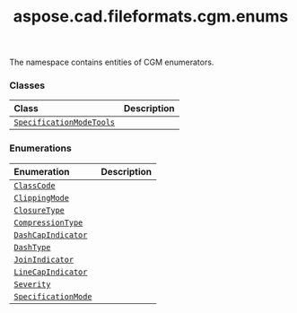 ﻿---
title: aspose.cad.fileformats.cgm.enums
second_title: Aspose.CAD for Python via .NET API References
description: 
type: docs
weight: 10
url: /python-net/aspose.cad.fileformats.cgm.enums/
is_root: false
---

The namespace contains entities of CGM enumerators.

### Classes
| Class | Description |
| :- | :- |
| [`SpecificationModeTools`](/cad/python-net/aspose.cad.fileformats.cgm.enums/specificationmodetools) |  |


### Enumerations
| Enumeration | Description |
| :- | :- |
| [`ClassCode`](/cad/python-net/aspose.cad.fileformats.cgm.enums/classcode) |  |
| [`ClippingMode`](/cad/python-net/aspose.cad.fileformats.cgm.enums/clippingmode) |  |
| [`ClosureType`](/cad/python-net/aspose.cad.fileformats.cgm.enums/closuretype) |  |
| [`CompressionType`](/cad/python-net/aspose.cad.fileformats.cgm.enums/compressiontype) |  |
| [`DashCapIndicator`](/cad/python-net/aspose.cad.fileformats.cgm.enums/dashcapindicator) |  |
| [`DashType`](/cad/python-net/aspose.cad.fileformats.cgm.enums/dashtype) |  |
| [`JoinIndicator`](/cad/python-net/aspose.cad.fileformats.cgm.enums/joinindicator) |  |
| [`LineCapIndicator`](/cad/python-net/aspose.cad.fileformats.cgm.enums/linecapindicator) |  |
| [`Severity`](/cad/python-net/aspose.cad.fileformats.cgm.enums/severity) |  |
| [`SpecificationMode`](/cad/python-net/aspose.cad.fileformats.cgm.enums/specificationmode) |  |


